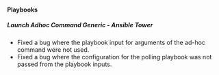 
#### Playbooks
##### Launch Adhoc Command Generic - Ansible Tower
- Fixed a bug where the playbook input for arguments of the ad-hoc command were not used.
- Fixed a bug where the configuration for the polling playbook was not passed from the playbook inputs.
